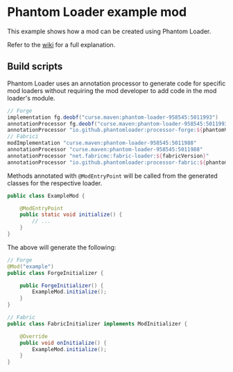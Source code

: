 
# Phantom Loader example mod

This example shows how a mod can be created using Phantom Loader.

Refer to the [wiki](https://github.com/PhantomLoader/PhantomLoader/wiki) for a full explanation.

## Build scripts

Phantom Loader uses an annotation processor to generate code for specific mod loaders without requiring the mod developer to add code in the mod loader's module.

```groovy
// Forge
implementation fg.deobf("curse.maven:phantom-loader-958545:5011993")
annotationProcessor fg.deobf("curse.maven:phantom-loader-958545:5011993")
annotationProcessor "io.github.phantomloader:processor-forge:${phantomVersion}"
// Fabricì
modImplementation "curse.maven:phantom-loader-958545:5011988"
annotationProcessor "curse.maven:phantom-loader-958545:5011988"
annotationProcessor "net.fabricmc:fabric-loader:${fabricVersion}"
annotationProcessor "io.github.phantomloader:processor-fabric:${phantomVersion}"
```

Methods annotated with `@ModEntryPoint` will be called from the generated classes for the respective loader.

```java
public class ExampleMod {

    @ModEntryPoint
    public static void initialize() {
        // ...
    }
}
```

The above will generate the following:

```java
// Forge
@Mod("example")
public class ForgeInitializer {

    public ForgeInitializer() {
        ExampleMod.initialize();
    }
}
```

```java
// Fabric
public class FabricInitializer implements ModInitializer {

    @Override
    public void onInitialize() {
        ExampleMod.initialize();
    }
}
```
